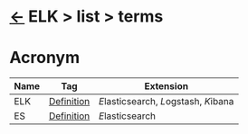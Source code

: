 <head><link rel="stylesheet" href="../../../md.css"/><script src="../../../md.js"></script></head>

[//]: #(Reference)
[Repo_Readme]:      ../list/object_list.md
[Dind_Whatis]:  ../whatis/dind_whatis.md

# [&larr;][Repo_Readme] ELK > list > terms
# Acronym
|Name|Tag|Extension
|-|-|-|
|ELK|[Definition][Dind_Whatis]|*E*lasticsearch, *L*ogstash, *K*ibana|
|ES|[Definition][Dind_Whatis]|*E*lasticsearch|
<br>
